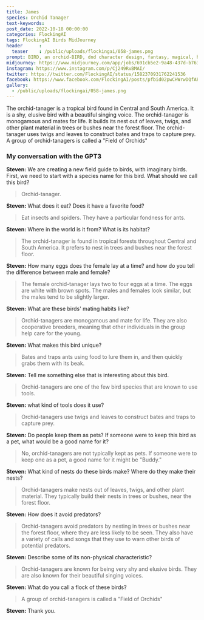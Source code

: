 ```yaml
---
title: James
species: Orchid Tanager
text-keywords: 
post_date: 2022-10-18 00:00:00
categories: FlockingAI
tags: FlockingAI Birds MidJourney 
header      :
  teaser    : /public/uploads/flockingai/058-james.png
prompt: BIRD, an orchid-BIRD, dnd character design, fantasy, magical, high resolution, 8k
midjourney: https://www.midjourney.com/app/jobs/691cb5e2-9a48-437d-b763-0a2bd590bca4
instagram: https://www.instagram.com/p/Cj249RvBMAI/
twitter: https://twitter.com/FlockingAI/status/1582370931762241536
facebook: https://www.facebook.com/FlockingAI/posts/pfbid02pwCHWrwDQfAPDP7PVqqT4KWf1oHQAnZ5JQwnwv85uzfC1sSFQqAUMxgeTRJkCtxql
gallery: 
  - /public/uploads/flockingai/058-james.png
---
```


The orchid-tanager is a tropical bird found in Central and South America. It is a shy, elusive bird with a beautiful singing voice. The orchid-tanager is monogamous and mates for life. It builds its nest out of leaves, twigs, and other plant material in trees or bushes near the forest floor. The orchid-tanager uses twigs and leaves to construct bates and traps to capture prey. A group of orchid-tanagers is called a "Field of Orchids"

### My conversation with the GPT3

**Steven:** We are creating a new field guide to birds, with imaginary birds. First, we need to start with a species name for this bird. What should we call this bird?

> Orchid-tanager.

**Steven:** What does it eat? Does it have a favorite food?

> Eat insects and spiders. They have a particular fondness for ants.

**Steven:** Where in the world is it from? What is its habitat?

> The orchid-tanager is found in tropical forests throughout Central and South America. It prefers to nest in trees and bushes near the forest floor.

**Steven:** How many eggs does the female lay at a time? and how do you tell the difference between male and female?

> The female orchid-tanager lays two to four eggs at a time. The eggs are white with brown spots. The males and females look similar, but the males tend to be slightly larger.

**Steven:** What are these birds' mating habits like?

> Orchid-tanagers are monogamous and mate for life. They are also cooperative breeders, meaning that other individuals in the group help care for the young.

**Steven:** What makes this bird unique?

> Bates and traps ants using food to lure them in, and then quickly grabs them with its beak.

**Steven:** Tell me something else that is interesting about this bird.

> Orchid-tanagers are one of the few bird species that are known to use tools.

**Steven:** what kind of tools does it use?

> Orchid-tanagers use twigs and leaves to construct bates and traps to capture prey.

**Steven:** Do people keep them as pets? If someone were to keep this bird as a pet, what would be a good name for it?

> No, orchid-tanagers are not typically kept as pets. If someone were to keep one as a pet, a good name for it might be "Buddy."

**Steven:** What kind of nests do these birds make? Where do they make their nests?

> Orchid-tanagers make nests out of leaves, twigs, and other plant material. They typically build their nests in trees or bushes, near the forest floor.

**Steven:** How does it avoid predators?

> Orchid-tanagers avoid predators by nesting in trees or bushes near the forest floor, where they are less likely to be seen. They also have a variety of calls and songs that they use to warn other birds of potential predators.

**Steven:** Describe some of its non-physical characteristic?

> Orchid-tanagers are known for being very shy and elusive birds. They are also known for their beautiful singing voices.

**Steven:** What do you call a flock of these birds?

> A group of orchid-tanagers is called a "Field of Orchids"

**Steven:** Thank you.

